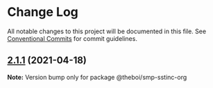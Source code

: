 # Change Log

All notable changes to this project will be documented in this file.
See [Conventional Commits](https://conventionalcommits.org) for commit guidelines.

## [2.1.1](https://github.com/theboi/smp-sstinc-org/compare/v2.1.0...v2.1.1) (2021-04-18)

**Note:** Version bump only for package @theboi/smp-sstinc-org
